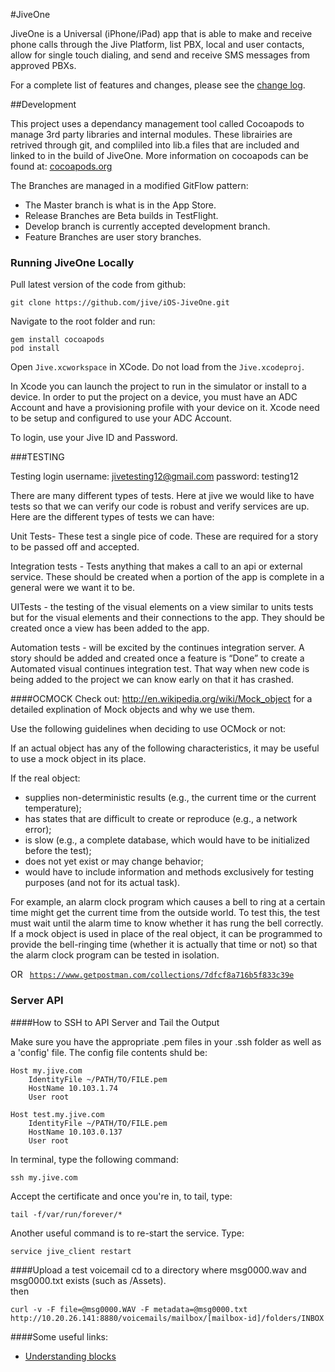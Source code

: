 #JiveOne

JiveOne is a Universal (iPhone/iPad) app that is able to make and receive phone calls through the Jive Platform, list PBX, local and user contacts, allow for single touch dialing, and send and receive SMS messages from approved PBXs.

For a complete list of features and changes, please see the [change log](/ChangeLog.md).

##Development

This project uses a dependancy management tool called Cocoapods to manage 3rd party libraries and internal modules. These librairies are retrived through git, and compliled into lib.a files that are included and linked to in the build of JiveOne. More information on cocoapods can be found at: [cocoapods.org](http://cocoapods.org)

The Branches are managed in a modified GitFlow pattern:
* The Master branch is what is in the App Store. 
* Release Branches are Beta builds in TestFlight.
* Develop branch is currently accepted development branch.
* Feature Branches are user story branches.

### Running JiveOne Locally

Pull latest version of the code from github: 

```
git clone https://github.com/jive/iOS-JiveOne.git
```

Navigate to the root folder and run:

```
gem install cocoapods
pod install
```

Open `Jive.xcworkspace` in XCode. Do not load from the `Jive.xcodeproj`.

In Xcode you can launch the project to run in the simulator or install to a device. In order to put the project on a device, you must have an ADC Account and have a provisioning profile with your device on it. Xcode need to be setup and configured to use your ADC Account.

To login, use your Jive ID and Password.

###TESTING

Testing login
username: jivetesting12@gmail.com
password: testing12

There are many different types of tests. Here at jive we would like to have tests so that we can verify our code is robust and verify services are up.
Here are the different types of tests we can have:

Unit Tests- These test a single pice of code. These are required for a story to be passed off and accepted.

Integration tests - Tests anything that makes a call to an api or external service. These should be created when a portion of the app is complete in a general were we want it to be. 

UITests - the testing of the visual elements on a view similar to units tests but for the visual elements and their connections to the app. They should be created once a view has been added to the app. 

Automation tests - will be excited by the continues integration server. A story should be added and created once a feature is “Done” to create a Automated visual continues integration test. That way when new code is being added to the project we can know early on that it has crashed. 


####OCMOCK
Check out: http://en.wikipedia.org/wiki/Mock_object for a detailed explination of Mock objects and why we use them.

Use the following guidelines when deciding to use OCMock or not:

If an actual object has any of the following characteristics, it may be useful to use a mock object in its place.

If the real object:
* supplies non-deterministic results (e.g., the current time or the current temperature);
* has states that are difficult to create or reproduce (e.g., a network error);
* is slow (e.g., a complete database, which would have to be initialized before the test);
* does not yet exist or may change behavior;
* would have to include information and methods exclusively for testing purposes (and not for its actual task).

For example, an alarm clock program which causes a bell to ring at a certain time might get the current time from the outside world. To test this, the test must wait until the alarm time to know whether it has rung the bell correctly. If a mock object is used in place of the real object, it can be programmed to provide the bell-ringing time (whether it is actually that time or not) so that the alarm clock program can be tested in isolation.

OR
<code>
https://www.getpostman.com/collections/7dfcf8a716b5f833c39e
</code>

### Server API   

####How to SSH to API Server and Tail the Output

Make sure you have the appropriate .pem files in your .ssh folder as well as a 'config' file. The config file contents shuld be:
```
Host my.jive.com
	IdentityFile ~/PATH/TO/FILE.pem
	HostName 10.103.1.74
	User root

Host test.my.jive.com
	IdentityFile ~/PATH/TO/FILE.pem
	HostName 10.103.0.137
	User root
```
In terminal, type the following command:
```
ssh my.jive.com
```
Accept the certificate and once you're in, to tail, type: 
```
tail -f/var/run/forever/*
```
Another useful command is to re-start the service. Type:
```
service jive_client restart
```

####Upload a test voicemail
cd to a directory where msg0000.wav and msg0000.txt exists (such as /Assets).
<br>
then
<br>
```
curl -v -F file=@msg0000.WAV -F metadata=@msg0000.txt http://10.20.26.141:8880/voicemails/mailbox/[mailbox-id]/folders/INBOX
```

####Some useful links:

* [Understanding blocks](http://code.tutsplus.com/tutorials/understanding-objective-c-blocks--mobile-14319)
